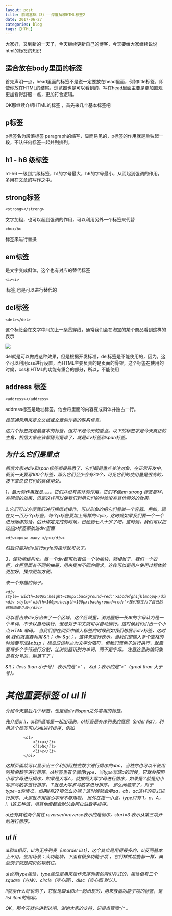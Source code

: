 ```yaml
---
layout: post
title: 前端基础（3）——深度解释HTML标签2
date: 2017-06-27
categories: blog
tags: [HTML]
---
```


大家好，又到新的一天了，今天继续更新自己的博客，今天要给大家继续说说html的标签的知识

##  适合放在body里面的标签

首先声明一点，head里面的标签不是说一定要放在head里面，例如title标签，即使你放在HTML的结尾，浏览器也是可以看到的，写在head里面主要是更加直观更加看得舒服一点，更加符合逻辑。

OK那继续介绍HTML的标签 ，首先来几个基本标签吧

## p标签

p标签名为段落标签 paragraph的缩写，显而易见的，p标签的作用就是单独起一段，不认任何标签一起并列排列。

## h1 - h6 级标签

h1-h6 一级到六级标签，h1的字号最大，h6的字号最小，从而起到强调的作用，多用在文章的写作之中。

## strong标签

    <strong></strong>

文字加粗，也可以起到强调的作用，可以利用另外一个标签来代替 

	<b></b>

标签来进行替换

## em标签 

是文字变成斜体，这个也有对应的替代标签 
	
	<i><i>

i标签,也是可以进行替代的

## del标签 

    <del></del>
		
这个标签会在文字中间加上一条贯穿线，通常我们会在淘宝的某个商品看到这样的表示

<img src="http://os310ujuc.bkt.clouddn.com/blog20.PNG">

del就是可以做成这种效果，但是根据开发标准，del标签是不能使用的，因为，这个可以利用css进行设置，而HTML主要负责的是页面的骨架，这个标签在使用的时候，css和HTML的功能有重合的部分，所以，不能使用

## address 标签

	<address></address>
	
address标签是地址标签，他会将里面的内容变成斜体并独占一行。<address> 标签通常用来定义文档或文章的作者的联系信息。

这六个标签就是最基本的标签，但并不是今天的重点。以下的标签才是今天真正的主角，相信大家应该都猜到是谁了，就是div标签和span标签。

## 为什么它们是重点

相信大家对div和span标签都很熟悉了，它们都是重点关注对象，在正常开发中，假设一天要写100个标签，那么它们至少会有70个，可见它们的使用量是很高的，接下来说说它们的具体用处。

1，最大的作用就是，。。。它们并没有实体的作用，它们不像em strong 标签那样，有明显的效果，但是这样可以使我们利用它们的时候没有其他额外的效果。

2.它们可以方便我们进行捆绑式操作，可以形象的把它们看做一个容器。例如，现在又一百万个p标签，每个p标签要加上同样的style，这时候如果我们要一个一个进行捆绑的话，估计绑定完成的时候，已经到七八十岁了吧，这时候，我们可以把这些p标签都放进div里面 

	<div><p>so many </p></div>	

然后只要对div进行style的操作就可以了。

3，使功能结构化。每一个div都可以看做一个功能块，就相当于，我们一个衣柜，衣柜里面有不同的抽屉，用来提供不同的需求，这样可以是用户使用过程体验更加好，操作更加方便。

来一个有趣的例子。

	<div style='width=100px;height=100px;background=red;'>abcdefghijklmnopq</div>
	<div style='width=100px;heigth=100px;background=red;'>我们都在为了自己的理想而奋斗着</div>


可以看出来div分出来了一个区域，这个区域里，浏览器把一长串的字母认为是一个单词，不予以自动换行，但是对于中文就可以自动换行。这时候我们引出一个小点 HTML编码。
当我们想在网页中输入标签的时候例如我们想展示div标签，这时候 我们就需要利用  &lt； div &gt；。这样来进行表示，当我们想输入多个空格的时候要写成&nbsp； 标准应该称之为文字分隔符，但我们想例子进行换行，就需要将多个字符进行分割，让浏览器识别为单词，而不是字母。
注意这里的编码集是有分号的，别落下了；

&lt；（less than 小于号） 表示的是"<" ， &gt；表示的是“>”（great than 大于号）。

# 其他重要标签 ol ul li 

介绍今天最后几个标签，也是继div和span之外常用的标签。

先介绍ol li，ol和li通常是一起出现的，ol标签是有序列表的意思（order list），利用这个标签可以对li进行排序，例如
		
			<ol>
				<li>a</li>
				<li>b</li>
				<li>c</li>
			</ol>	

这样页面就可以显示出三个利用阿拉伯数字进行排序的abc，当然你也可以不使用阿拉伯数字进行排序。ol标签里有个属性type，当type写成a的时候，它就会按照小写字母进行排序，如果是大写A，就按照大写字母进行排序，如果是‘i’就是用小写罗马数字进行排序，‘I’就是大写罗马数字进行排序。
那么问题来了，对于type=a的情况，如果li有27项怎么办呢？这时候就会用aa，ab，ac这样的形式进行排序，大家就不用担心字母不够用啦。
另外在提一小点，type只有 1，a，A，i，I这五种值，填其他值都会默认会阿拉伯数字排序。

ol还有其他两个属性 reversed=reverse表示的是倒序，start=3 表示从第三项开始进行排序。

## ul li
ul和ol相反，ul为无序列表（unorder list），这个其实是用得最多的，ol反而基本上不用。使用场景：大功能块，下面有很多功能子项 ，它们样式功能都一样，典型例子就是网页的导航栏。

ul也有type属性，type属性是用来操作无序列表的索引样式的，属性值有三个square（方块）、circle（空心圆）、disc（实心圆 默认）。

li就没什么好说的了，它就是跟ul和ol一起出现的，用来放置功能子项的标签，是list item的缩写。

OK，那今天就先讲到这吧，谢谢大家的支持，记得点赞哦^\/^ 。










